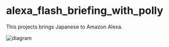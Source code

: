 # alexa_flash_briefing_with_polly

This projects brings Japanese to Amazon Alexa.

![diagram](https://raw.githubusercontent.com/sparkgene/alexa_flash_briefing_with_polly/diagram.png)
